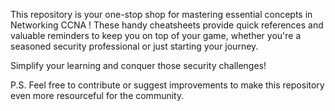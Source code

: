 This repository is your one-stop shop for mastering essential concepts in Networking CCNA !  These handy cheatsheets provide quick references and valuable reminders to keep you on top of your game, whether you're a seasoned security professional or just starting your journey.

Simplify your learning and conquer those security challenges!

P.S. Feel free to contribute or suggest improvements to make this repository even more resourceful for the community.
